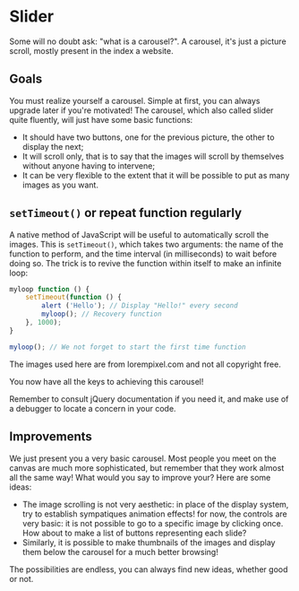 # Slider

Some will no doubt ask: "what is a carousel?". A carousel, it's just a picture scroll, mostly present in the index a website.

## Goals

You must realize yourself a carousel. Simple at first, you can always upgrade later if you're motivated! The carousel, which also called slider quite fluently, will just have some basic functions:
- It should have two buttons, one for the previous picture, the other to display the next;
- It will scroll only, that is to say that the images will scroll by themselves without anyone having to intervene;
- It can be very flexible to the extent that it will be possible to put as many images as you want.

## `setTimeout()` or repeat function regularly

A native method of JavaScript will be useful to automatically scroll the images. This is `setTimeout()`, which takes two arguments: the name of the function to perform, and the time interval (in milliseconds) to wait before doing so. The trick is to revive the function within itself to make an infinite loop:

```javascript
myloop function () {
    setTimeout(function () {
        alert ('Hello'); // Display "Hello!" every second
        myloop(); // Recovery function
    }, 1000);
}

myloop(); // We not forget to start the first time function
```

The images used here are from lorempixel.com and not all copyright free.

You now have all the keys to achieving this carousel!

Remember to consult jQuery documentation if you need it, and make use of a debugger to locate a concern in your code.

## Improvements

We just present you a very basic carousel. Most people you meet on the canvas are much more sophisticated, but remember that they work almost all the same way! What would you say to improve your? Here are some ideas:
- The image scrolling is not very aesthetic: in place of the display system, try to establish sympatiques animation effects!
for now, the controls are very basic: it is not possible to go to a specific image by clicking once. How about to make a list of buttons representing each slide?
- Similarly, it is possible to make thumbnails of the images and display them below the carousel for a much better browsing!

The possibilities are endless, you can always find new ideas, whether good or not.
